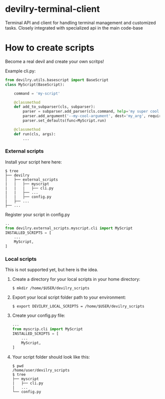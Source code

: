# devilry-terminal-client
Terminal API and client for handling terminal management and customized tasks. Closely integrated with specialized api in the main code-base

How to create scripts
====================
Become a real devil and create your own scritps!

Example cli.py:
```python
from devilry.utils.basescript import BaseScript
class MyScript(BaseScript):

    command = 'my-script'

    @classmethod
    def add_to_subparser(cls, subparser):
        parser = subparser.add_parser(cls.command, help='my super cool script')
        parser.add_argument('--my-cool-argument', dest='my_arg', require=True)
        parser.set_defaults(func=MyScript.run)

    @classmethod
    def run(cls, args):
        ...

```

### External scripts
Install your script here here:
```{r, engine='bash', count_lines}
$ tree
├── devilry
│   ├── external_scripts
|   |   ├── myscript
|   |   |   ├── cli.py
|   |   ├── ...
│   |   ├── config.py
|   ├── ...
├── ...
```
Register your script in config.py
```python
..
from devilry.external_scripts.myscript.cli import MyScript
INSTALLED_SCRIPTS = [
    ...
    MyScript,
]
```

### Local scripts
This is not supported yet, but here is the idea.

1. Create a directory for your local scripts in your home directory:
    ```{r, engine='bash', count_lines}
    $ mkdir /home/$USER/devilry_scripts
    ```

2. Export your local script folder path to your environment:
    ```{r, engine='bash', count_lines}
    $ export DEVILRY_LOCAL_SCRIPTS = /home/$USER/devilry_scripts
    ```

3. Create your config.py file:
    ```python
    ...
    from myscrip.cli import MyScript
    INSTALLED_SCRIPTS = [
        ...
        MyScript,
    ]
    ```

4. Your script folder should look like this:
    ```{r, engine='bash', count_lines}
    $ pwd
    /home/user/devilry_scripts
    $ tree
    ├── myscript
    |   ├── cli.py
    |   ...
    └── config.py
    ```
